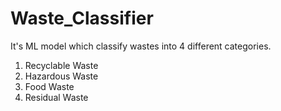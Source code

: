 # Waste_Classifier
It's ML model which classify wastes into 4 different categories.
1. Recyclable Waste
2. Hazardous Waste
3. Food Waste
4. Residual Waste
